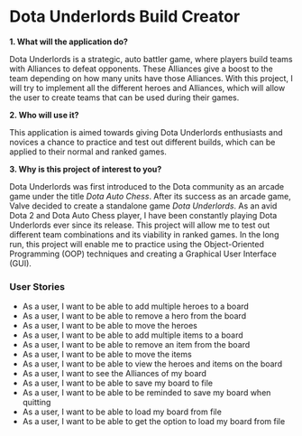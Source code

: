 # Dota Underlords Build Creator

**1. What will the application do?**

Dota Underlords is a strategic, auto battler game, where players build teams with Alliances to defeat opponents. These
Alliances give a boost to the team depending on how many units have those Alliances. With this project, I will try to 
implement all the different heroes and Alliances, which will allow the user to create teams that can be used during
their games.

**2. Who will use it?**

This application is aimed towards giving Dota Underlords enthusiasts and novices a chance to practice and test out 
different builds, which can be applied to their normal and ranked games.

**3. Why is this project of interest to you?**

Dota Underlords was first introduced to the Dota community as an arcade game under the title *Dota Auto Chess*. 
After its success as an arcade game, Valve decided to create a standalone game *Dota Underlords*. As an avid Dota 2
and Dota Auto Chess player, I have been constantly playing Dota Underlords ever since its release. This project will
allow me to test out different team combinations and its viability in ranked games. In the long run, this project will
enable me to practice using the Object-Oriented Programming (OOP) techniques and creating a Graphical User Interface
(GUI).

### User Stories

 - As a user, I want to be able to add multiple heroes to a board
 - As a user, I want to be able to remove a hero from the board
 - As a user, I want to be able to move the heroes 
 - As a user, I want to be able to add multiple items to a board
 - As a user, I want to be able to remove an item from the board
 - As a user, I want to be able to move the items  
 - As a user, I want to be able to view the heroes and items on the board
 - As a user, I want to see the Alliances of my board
 - As a user, I want to be able to save my board to file
 - As a user, I want to be able to be reminded to save my board when quitting
 - As a user, I want to be able to load my board from file
 - As a user, I want to be able to get the option to load my board from file